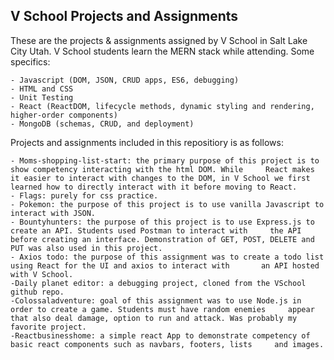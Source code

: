 ## V School Projects and Assignments

These are the projects & assignments assigned by V School in Salt Lake City Utah. V School students learn the MERN stack while attending. Some specifics:

    - Javascript (DOM, JSON, CRUD apps, ES6, debugging)
    - HTML and CSS
    - Unit Testing
    - React (ReactDOM, lifecycle methods, dynamic styling and rendering, higher-order components)
    - MongoDB (schemas, CRUD, and deployment)

Projects and assignments included in this repositiory is as follows:
    
    - Moms-shopping-list-start: the primary purpose of this project is to show competency interacting with the html DOM. While     React makes it easier to interact with changes to the DOM, in V School we first learned how to directly interact with it before moving to React.
    - Flags: purely for css practice.
    - Pokemon: the purpose of this project is to use vanilla Javascript to interact with JSON. 
    - Bountyhunters: the purpose of this project is to use Express.js to create an API. Students used Postman to interact with     the API before creating an interface. Demonstration of GET, POST, DELETE and PUT was also used in this project. 
    - Axios todo: the purpose of this assignment was to create a todo list using React for the UI and axios to interact with       an API hosted with V School. 
    -Daily planet editor: a debugging project, cloned from the VSchool github repo.
    -Colossaladventure: goal of this assignment was to use Node.js in order to create a game. Students must have random enemies     appear that also deal damage, option to run and attack. Was probably my favorite project.
    -Reactbusinesshome: a simple react App to demonstrate competency of basic react components such as navbars, footers, lists     and images.
